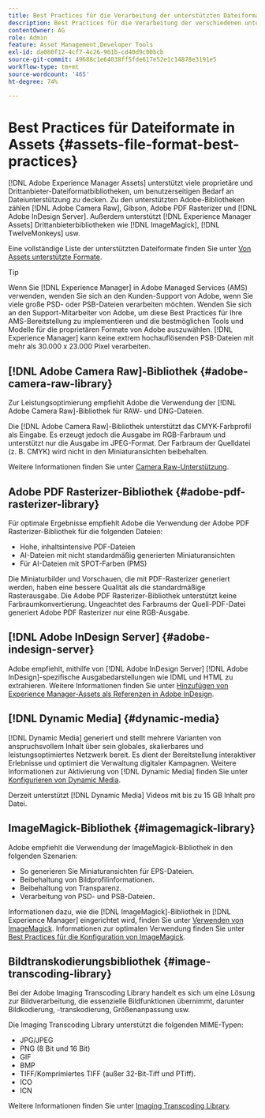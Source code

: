 ```yaml
---
title: Best Practices für die Verarbeitung der unterstützten Dateiformate
description: Best Practices für die Verarbeitung der verschiedenen unterstützten Dateitypen mithilfe von  [!DNL Experience Manager Assets].
contentOwner: AG
role: Admin
feature: Asset Management,Developer Tools
exl-id: da080f12-4cf7-4c26-901b-cd40d9c00bcb
source-git-commit: 49688c1e64038ff5fde617e52e1c14878e3191e5
workflow-type: tm+mt
source-wordcount: '465'
ht-degree: 74%

---
```


# Best Practices für Dateiformate in Assets {#assets-file-format-best-practices}

[!DNL Adobe Experience Manager Assets] unterstützt viele proprietäre und Drittanbieter-Dateiformatbibliotheken, um benutzerseitigen Bedarf an Dateiunterstützung zu decken. Zu den unterstützten Adobe-Bibliotheken zählen [!DNL Adobe Camera Raw], Gibson, Adobe PDF Rasterizer und [!DNL Adobe InDesign Server]. Außerdem unterstützt [!DNL Experience Manager Assets] Drittanbieterbibliotheken wie [!DNL ImageMagick], [!DNL TwelveMonkeys] usw.

Eine vollständige Liste der unterstützten Dateiformate finden Sie unter [Von Assets unterstützte Formate](/help/assets/assets-formats.md).

>[!TIP]
>
>Wenn Sie [!DNL Experience Manager] in Adobe Managed Services (AMS) verwenden, wenden Sie sich an den Kunden-Support von Adobe, wenn Sie viele große PSD- oder PSB-Dateien verarbeiten möchten. Wenden Sie sich an den Support-Mitarbeiter von Adobe, um diese Best Practices für Ihre AMS-Bereitstellung zu implementieren und die bestmöglichen Tools und Modelle für die proprietären Formate von Adobe auszuwählen. [!DNL Experience Manager] kann keine extrem hochauflösenden PSB-Dateien mit mehr als 30.000 x 23.000 Pixel verarbeiten.

## [!DNL Adobe Camera Raw]-Bibliothek {#adobe-camera-raw-library}

Zur Leistungsoptimierung empfiehlt Adobe die Verwendung der [!DNL Adobe Camera Raw]-Bibliothek für RAW- und DNG-Dateien.

Die [!DNL Adobe Camera Raw]-Bibliothek unterstützt das CMYK-Farbprofil als Eingabe. Es erzeugt jedoch die Ausgabe im RGB-Farbraum und unterstützt nur die Ausgabe im JPEG-Format. Der Farbraum der Quelldatei (z. B. CMYK) wird nicht in den Miniaturansichten beibehalten.

Weitere Informationen finden Sie unter [Camera Raw-Unterstützung](/help/assets/camera-raw.md).

## Adobe PDF Rasterizer-Bibliothek {#adobe-pdf-rasterizer-library}

Für optimale Ergebnisse empfiehlt Adobe die Verwendung der Adobe PDF Rasterizer-Bibliothek für die folgenden Dateien:

* Hohe, inhaltsintensive PDF-Dateien
* AI-Dateien mit nicht standardmäßig generierten Miniaturansichten
* Für AI-Dateien mit SPOT-Farben (PMS)

Die Miniaturbilder und Vorschauen, die mit PDF-Rasterizer generiert werden, haben eine bessere Qualität als die standardmäßige Rasterausgabe. Die Adobe PDF Rasterizer-Bibliothek unterstützt keine Farbraumkonvertierung. Ungeachtet des Farbraums der Quell-PDF-Datei generiert Adobe PDF Rasterizer nur eine RGB-Ausgabe.

## [!DNL Adobe InDesign Server] {#adobe-indesign-server}

Adobe empfiehlt, mithilfe von [!DNL Adobe InDesign Server] [!DNL Adobe InDesign]-spezifische Ausgabedarstellungen wie IDML und HTML zu extrahieren. Weitere Informationen finden Sie unter [Hinzufügen von Experience Manager-Assets als Referenzen in Adobe InDesign](/help/assets/managing-linked-subassets.md#refai).

## [!DNL Dynamic Media] {#dynamic-media}

[!DNL Dynamic Media] generiert und stellt mehrere Varianten von anspruchsvollem Inhalt über sein globales, skalierbares und leistungsoptimiertes Netzwerk bereit. Es dient der Bereitstellung interaktiver Erlebnisse und optimiert die Verwaltung digitaler Kampagnen. Weitere Informationen zur Aktivierung von [!DNL Dynamic Media] finden Sie unter [Konfigurieren von Dynamic Media](/help/assets/config-dynamic.md).

Derzeit unterstützt [!DNL Dynamic Media] Videos mit bis zu 15 GB Inhalt pro Datei.

## ImageMagick-Bibliothek {#imagemagick-library}

Adobe empfiehlt die Verwendung der ImageMagick-Bibliothek in den folgenden Szenarien:

* So generieren Sie Miniaturansichten für EPS-Dateien.
* Beibehaltung von Bildprofilinformationen.
* Beibehaltung von Transparenz.
* Verarbeitung von PSD- und PSB-Dateien.

Informationen dazu, wie die [!DNL ImageMagick]-Bibliothek in [!DNL Experience Manager] eingerichtet wird, finden Sie unter [Verwenden von ImageMagick](/help/assets/media-handlers.md#an-example-using-imagemagick). Informationen zur optimalen Verwendung finden Sie unter [Best Practices für die Konfiguration von ImageMagick](/help/assets/best-practices-for-imagemagick.md).

## Bildtranskodierungsbibliothek {#image-transcoding-library}

Bei der Adobe Imaging Transcoding Library handelt es sich um eine Lösung zur Bildverarbeitung, die essenzielle Bildfunktionen übernimmt, darunter Bildkodierung, -transkodierung, Größenanpassung usw.

Die Imaging Transcoding Library unterstützt die folgenden MIME-Typen:

* JPG/JPEG
* PNG (8 Bit und 16 Bit)
* GIF
* BMP
* TIFF/Komprimiertes TIFF (außer 32-Bit-Tiff und PTiff).
* ICO
* ICN

Weitere Informationen finden Sie unter [Imaging Transcoding Library](/help/assets/imaging-transcoding-library.md).
